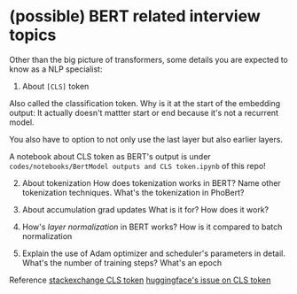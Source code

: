 # (possible) BERT related interview topics 

Other than the big picture of transformers, some details you are expected to know as a NLP specialist:

1. About `[CLS]` token

Also called the classification token. Why is it at the start of the embedding output: It actually doesn't mattter start or end because it's not a recurrent model. 

You also have to option to not only use the last layer but also earlier layers.

A notebook about CLS token as BERT's output is under `codes/notebooks/BertModel outputs and CLS token.ipynb` of this repo!


2. About tokenization
How does tokenization works in BERT? Name other tokenization techniques. What's the tokenization in PhoBert?

3. About accumulation grad updates
What is it for? How does it work?

4. How's *layer normalization* in BERT works? How is it compared to batch normalization

5. Explain the use of Adam optimizer and scheduler's parameters in detail. What's the number of training steps? What's an epoch

Reference
[stackexchange CLS token](https://datascience.stackexchange.com/questions/66207/what-is-purpose-of-the-cls-token-and-why-is-its-encoding-output-important)
[huggingface's issue on CLS token](https://github.com/huggingface/transformers/issues/7540)

